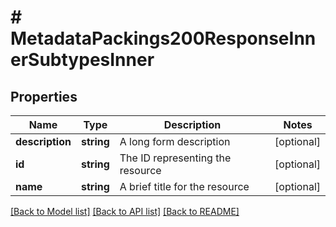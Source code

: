 # # MetadataPackings200ResponseInnerSubtypesInner

## Properties

Name | Type | Description | Notes
------------ | ------------- | ------------- | -------------
**description** | **string** | A long form description | [optional]
**id** | **string** | The ID representing the resource | [optional]
**name** | **string** | A brief title for the resource | [optional]

[[Back to Model list]](../../README.md#models) [[Back to API list]](../../README.md#endpoints) [[Back to README]](../../README.md)
